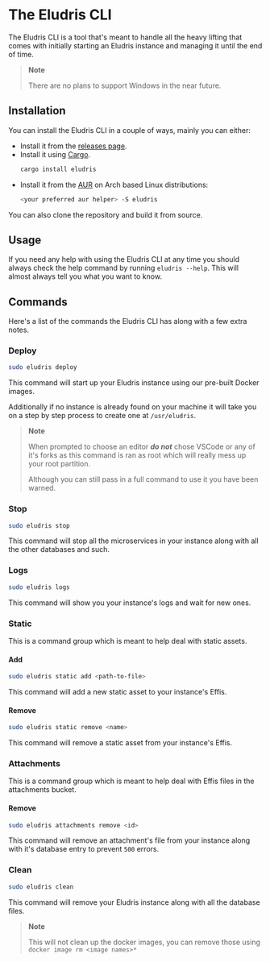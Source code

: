 # The Eludris CLI

The Eludris CLI is a tool that's meant to handle all the heavy lifting that comes
with initially starting an Eludris instance and managing it until the end of time.

> **Note**
>
> There are no plans to support Windows in the near future.

## Installation

You can install the Eludris CLI in a couple of ways, mainly you can either:

- Install it from the [releases page](https://github.com/eludris/eludris/releases/tag/v0.3.2).
- Install it using [Cargo](https://crates.io/crates/eludris).
  ```sh
  cargo install eludris
  ```
- Install it from the [AUR](https://aur.archlinux.org/packages/eludris) on Arch based Linux distributions:
  ```sh
  <your preferred aur helper> -S eludris
  ```

You can also clone the repository and build it from source.

## Usage

If you need any help with using the Eludris CLI at any time you should always check
the help command by running `eludris --help`. This will almost always tell you what
you want to know.

## Commands

Here's a list of the commands the Eludris CLI has along with a few extra notes.

### Deploy

```sh
sudo eludris deploy
```

This command will start up your Eludris instance using our pre-built Docker images.

Additionally if no instance is already found on your machine it will take you on
a step by step process to create one at `/usr/eludris`.

> **Note**
>
> When prompted to choose an editor **_do not_** chose VSCode or any of it's forks
> as this command is ran as root which will really mess up your root partition.
>
> Although you can still pass in a full command to use it you have been warned.

### Stop

```sh
sudo eludris stop
```

This command will stop all the microservices in your instance along with all the
other databases and such.

### Logs

```sh
sudo eludris logs
```

This command will show you your instance's logs and wait for new ones.

### Static

This is a command group which is meant to help deal with static assets.

#### Add

```sh
sudo eludris static add <path-to-file>
```

This command will add a new static asset to your instance's Effis.

#### Remove

```sh
sudo eludris static remove <name>
```

This command will remove a static asset from your instance's Effis.

### Attachments

This is a command group which is meant to help deal with Effis files in the attachments
bucket.

#### Remove

```sh
sudo eludris attachments remove <id>
```

This command will remove an attachment's file from your instance along with it's
database entry to prevent `500` errors.

### Clean

```sh
sudo eludris clean
```

This command will remove your Eludris instance along with all the database files.

> **Note**
>
> This will not clean up the docker images, you can remove those using `docker image rm <image names>*`
